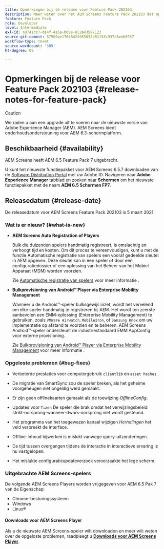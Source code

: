 ```yaml
---
title: Opmerkingen bij de release voor Feature Pack 202103
description: Meer weten over het AEM Screens Feature Pack 202103 dat op 5 maart 2021 werd uitgebracht?
feature: Feature Pack
role: Developer
level: Intermediate
exl-id: a8741cc7-de4f-4e5a-b69e-852a43597123
source-git-commit: 67560ae17646424985032c81f33c937c6eeb5957
workflow-type: tm+mt
source-wordcount: '385'
ht-degree: 0%

---
```


# Opmerkingen bij de release voor Feature Pack 202103 {#release-notes-for-feature-pack}

>[!CAUTION]
>We raden u aan een upgrade uit te voeren naar de nieuwste versie van Adobe Experience Manager (AEM). AEM Screens biedt onderhoudsondersteuning voor AEM 6.3-schermplatform.

## Beschikbaarheid {#availability}

AEM Screens heeft AEM 6.5 Feature Pack 7 uitgebracht.

U kunt het nieuwste functiepakket voor AEM Screens 6.5.7 downloaden van de [Software Distribution Portal](https://experience.adobe.com/#/downloads/content/software-distribution/en/aem.html) met uw Adobe ID. Navigeren naar **Adobe Experience Manager** tabblad en zoeken naar **Schermen** om het nieuwste functiepakket met de naam **AEM 6.5 Schermen FP7**.

## Releasedatum {#release-date}

De releasedatum voor AEM Screens Feature Pack 202103 is 5 maart 2021.

### Wat is er nieuw? {#what-is-new}

* **AEM Screens Auto Registration of Players**

  Bulk die duizenden spelers handmatig registreert, is omslachtig en verhoogt tijd en kosten. Om dit proces te vereenvoudigen, kunt u met de functie Automatische registratie van spelers een vooraf gedeelde sleutel in AEM opgeven. Deze sleutel kan in een speler of door een configuratiedossier of een oplossing van het Beheer van het Mobiel Apparaat (MDM) worden voorzien.

  Zie [Automatische registratie van spelers](/help/user-guide/auto-registration-players.md) voor meer informatie .


* **Bulkprovisioning van Android™ Player via Enterprise Mobility Management**

  Wanneer u de Android™-speler bulksgewijs inzet, wordt het vervelend om elke speler handmatig te registreren bij AEM. Het wordt ten zeerste aanbevolen een EMM-oplossing (Enterprise Mobility Management) te gebruiken, zoals `VMWare Airwatch`, `MobileIron`, of `Samsung Knox` om uw implementatie op afstand te voorzien en te beheren. AEM Screens Android™-speler ondersteunt de industriestandaard EMM AppConfig voor externe provisioning.

  Zie [Bulkprovisioning van Android™ Player via Enterprise Mobility Management](/help/user-guide/implementing-android-player.md#implementation) voor meer informatie .


### Opgeloste problemen {#bug-fixes}

* Verbeterde prestaties voor computergebruik `clientlib` en `asset hashes`.

* De migratie van SmartSync zou de speler breken, als het geheime voorgeheugen niet ongeldig werd gemaakt.

* Er zijn geen offlinekaarten gemaakt als de toewijzing *OfflineConfig*.

* Updates voor `Tizen` De speler die brak omdat het verwijzingsbeleid strikt-oorsprong-wanneer-dwars-oorsprong niet wordt gesteund.

* Het programma van het toegewezen kanaal wijzigen *Herhalingen* het veld verbreekt de interface.

* Offline-inhoud bijwerken is mislukt vanwege query-uitzonderingen.

* De tijd tussen overgangen tijdens de interactie in interactieve ervaring is nu vastgelopen.

* Het mislukte configuratieupdateverzoek veroorzaakte het lege scherm.

### Uitgebrachte AEM Screens-spelers

De volgende AEM Screens Players worden vrijgegeven voor AEM 6.5 Pak 7 van de Eigenschap:

* Chrome-besturingssysteem
* Windows
* Linux®

#### Downloads voor AEM Screens Player

Als u de nieuwste AEM Screens-speler wilt downloaden en meer wilt weten over de opgeloste problemen, raadpleegt u **[Downloads voor AEM Screens Player](https://download.macromedia.com/screens/index.html)**.
